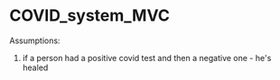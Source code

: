 # COVID_system_MVC

Assumptions:
1. if a person had a positive covid test and then a negative one - he's healed